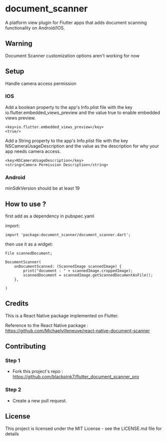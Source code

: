 # document_scanner

A platform view plugin for Flutter apps that adds document scanning functionality on Android/IOS.

## Warning
 Document Scanner customization options aren't working for now


## Setup

Handle camera access permission

### **IOS**

Add a boolean property to the app's Info.plist file with the key io.flutter.embedded_views_preview and the value true to enable embedded views preview.

    <key>io.flutter.embedded_views_preview</key>
    <true/>

Add a String property to the app's Info.plist file with the key NSCameraUsageDescription and the value as the description for why your app needs camera access.

	<key>NSCameraUsageDescription</key>
	<string>Camera Permission Description</string>

### **Android**

minSdkVersion should be at least 19



## How to use ?

first add as a dependency in pubspec.yaml

import:

```
import 'package:document_scanner/document_scanner.dart';
```

then use it as a widget:
```
File scannedDocument;

DocumentScanner(
    onDocumentScanned: (ScannedImage scannedImage) {
        print("document : " + scannedImage.croppedImage);
        scannedDocument = scannedImage.getScannedDocumentAsFile();
    },
                          
)
```

## Credits

This is a React Native package implemented on Flutter.

Reference to the React Native package : https://github.com/Michaelvilleneuve/react-native-document-scanner

## Contributing

### Step 1

- Fork this project's repo : https://github.com/blackpink7/flutter_document_scanner_pro

### Step 2

-  Create a new pull request.



## License
This project is licensed under the MIT License - see the LICENSE.md file for details

